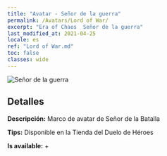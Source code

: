 ```yaml
---
title: "Avatar - Señor de la guerra"
permalink: /Avatars/Lord of War/
excerpt: "Era of Chaos  Señor de la guerra"
last_modified_at: 2021-04-25
locale: es
ref: "Lord of War.md"
toc: false
classes: wide
---
```

 ![Señor de la guerra](/images/a/avatarFrame_9.png)

## Detalles

 **Descripción:** Marco de avatar de Señor de la Batalla 

 **Tips:** Disponible en la Tienda del Duelo de Héroes 

 **Is available:**  + 

